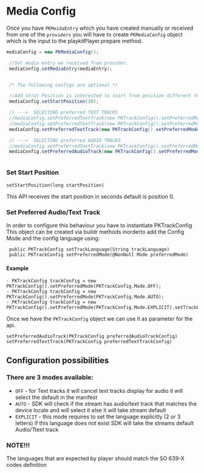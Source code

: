 
# Media Config

Once you have `PKMeidaEntry` which you have created manually or received from one of the `providers` you will have to create `PKMediaConfig` object which is the input to the playkitPlayer.prepare method.

``` java
mediaConfig = new PKMediaConfig();

 //Set media entry we received from provider.
 mediaConfig.setMediaEntry(mediaEntry);


 /* The following configs are optional */

 //Add strat Position is interested to start from position different than 0
 mediaConfig.setStartPosition(30);

 // --->  SELECTING preferred TEXT TRACKS
 //mediaConfig.setPreferredTextTrack(new PKTrackConfig().setPreferredMode(PKTrackConfig.Mode.OFF)); // no text tracks
 //mediaConfig.setPreferredTextTrack(new PKTrackConfig().setPreferredMode(PKTrackConfig.Mode.EXPLICIT).setTrackLanguage("hi")); // select specific track lang if not exist select manifest default
 mediaConfig.setPreferredTextTrack(new PKTrackConfig().setPreferredMode(PKTrackConfig.Mode.AUTO)); // select the track by locale if does not exist manifest default

 // --->  SELECTING preferred AUDIO TRACKS
 //mediaConfig.setPreferredTextTrack(new PKTrackConfig().setPreferredMode(PKTrackConfig.Mode.EXPLICIT).setTrackLanguage("ru")); // select specific track lang if not exist select manifest default
 mediaConfig.setPreferredAudioTrack(new PKTrackConfig().setPreferredMode(PKTrackConfig.Mode.AUTO));



```

### Set Start Position
```
setStartPosition(long startPosition)
```
This API receives the start position in seconds default is position 0.

### Set Preferred Audio/Text Track

In order to configure this behaviour you have to instantiate PKTrackConfig
This object can be created via buildr methods inorderto add the Config Mode and the config language
using:

```
 public PKTrackConfig setTrackLanguage(String trackLanguage)
 public PKTrackConfig setPreferredMode(@NonNull Mode preferredMode)
```

#### Example

```
- PKTrackConfig trackConfig = new PKTrackConfig().setPreferredMode(PKTrackConfig.Mode.OFF);
- PKTrackConfig trackConfig = new PKTrackConfig().setPreferredMode(PKTrackConfig.Mode.AUTO);
- PKTrackConfig trackConfig = new PKTrackConfig().setPreferredMode(PKTrackConfig.Mode.EXPLICIT).setTrackLanguage("ru")
```

Once we have the `PKTrackConfig` object we can use it as parameter for the api.

```
setPreferredAudioTrack(PKTrackConfig preferredAudioTrackConfig)
setPreferredTextTrack(PKTrackConfig preferredTextTrackConfig)
```

## Configuration possibilities

### There are 3 modes available:

 - `OFF` - for Text tracks it will cancel text tracks display for audio it will select the default in the manifest
 - `AUTO` - SDK will check if the stream has audio/text track that matches the device locale and will select it else it will take stream default
 - `EXPLICIT` - this mode requires to set the language explicitly (2 or 3 letters)  if this language does not exist SDK will take the streams
default Audio/Ttext track

### NOTE!!!
The languages that are expected by player should match the SO 639-X codes definition
```
